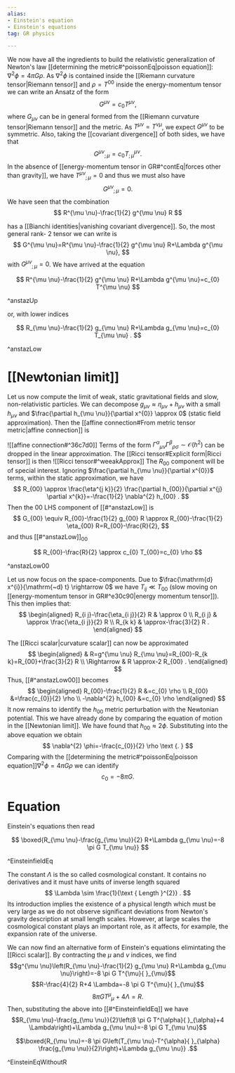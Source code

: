 ```yaml
---
alias:
- Einstein's equation
- Einstein's equations
tag: GR physics

---
```


We now have all the ingredients to build the relativistic generalization of Newton's law [[determining the metric#^poissonEq|poisson equation]]: $\nabla^{2} \phi=4 \pi G \rho$. As $\nabla^{2} \phi$ is contained inside the [[Riemann curvature tensor|Riemann tensor]] and $\rho=T^{00}$ inside the energy-momentum tensor we can write an Ansatz of the form
$$
G^{\mu \nu}=c_{0} T^{\mu \nu},
$$
where $G_{\mu \nu}$ can be in general formed from the [[Riemann curvature tensor|Riemann tensor]] and the metric. As $T^{\mu \nu}=T^{\nu \mu}$, we expect $G^{\mu \nu}$ to be symmetric. Also, taking the [[covariant divergence]] of both sides, we have that
$$
G^{\mu \nu}{ }_{; \mu}=c_{0} T_{; \mu}^{\mu \nu} .
$$
In the absence of [[energy-momentum tensor in GR#^contEq|forces other than gravity]], we have $T^{\mu \nu}{}_{; \mu}=0$ and thus we must also have
$$
G^{\mu \nu}{ }_{; \mu}=0 .
$$
We have seen that the combination
$$
R^{\mu \nu}-\frac{1}{2} g^{\mu \nu} R
$$

has a [[Bianchi identities|vanishing covariant divergence]]. So, the most general rank- 2 tensor we can write is
$$
G^{\mu \nu}=R^{\mu \nu}-\frac{1}{2} g^{\mu \nu} R+\Lambda g^{\mu \nu},
$$
with $G^{\mu \nu}{ }_{; \mu}=0$. We have arrived at the equation

$$
R^{\mu \nu}-\frac{1}{2} g^{\mu \nu} R+\Lambda g^{\mu \nu}=c_{0} T^{\mu \nu}
$$

^anstazUp

or, with lower indices

$$
R_{\mu \nu}-\frac{1}{2} g_{\mu \nu} R+\Lambda g_{\mu \nu}=c_{0} T_{\mu \nu} .
$$

^anstazLow



# [[Newtonian limit]]

Let us now compute the limit of weak, static gravitational fields and slow, non-relativistic particles. We can decompose $g_{\mu \nu} \approx \eta_{\mu \nu}+h_{\mu \nu}$ with a small $h_{\mu \nu}$ and $\frac{\partial h_{\mu \nu}}{\partial x^{0}} \approx 0$ (static field approximation). Then the [[affine connection#From metric tensor metric|affine connection]] is


![[affine connection#^36c7d0]]
Terms of the form $\Gamma^{\alpha}{ }_{\mu \nu} \Gamma^{\beta}{ }_{\rho \sigma} \sim \mathcal{O}\left(h^{2}\right)$ can be dropped in the linear approximation. The [[Ricci tensor#Explicit form|Ricci tensor]] is then
![[Ricci tensor#^weeakApprox]]
The $R_{00}$ component will be of special interest. Ignoring $\frac{\partial h_{\mu \nu}}{\partial x^{0}}$ terms, within the static approximation, we have
$$
R_{00} \approx \frac{\eta^{j k}}{2} \frac{\partial h_{00}}{\partial x^{j} \partial x^{k}}=-\frac{1}{2} \nabla^{2} h_{00} .
$$
Then the $00$ LHS component of [[#^anstazLow]] is
$$
G_{00} \equiv R_{00}-\frac{1}{2} g_{00} R \approx R_{00}-\frac{1}{2} \eta_{00} R=R_{00}-\frac{R}{2},
$$
and thus [[#^anstazLow]]$_{00}$

$$
R_{00}-\frac{R}{2} \approx c_{0} T_{00}=c_{0} \rho
$$

^anstazLow00

Let us now focus on the space-components. Due to $\frac{\mathrm{d} x^{i}}{\mathrm{~d} t} \rightarrow 0$ we have $T_{i j} \ll T_{00}$ (slow moving on [[energy-momentum tensor in GR#^e30c90|energy momentum tensor]]). This then implies that:
$$
\begin{aligned}
R_{i j}-\frac{\eta_{i j}}{2} R & \approx 0 \\
R_{i j} & \approx \frac{\eta_{i j}}{2} R \\
R_{k k} & \approx-\frac{3}{2} R .
\end{aligned}
$$

The [[Ricci scalar|curvature scalar]] can now be approximated
$$
\begin{aligned}
& R=g^{\mu \nu} R_{\mu \nu}=R_{00}-R_{k k}=R_{00}+\frac{3}{2} R \\
\Rightarrow & R \approx-2 R_{00} .
\end{aligned}
$$
Thus, [[#^anstazLow00]] becomes
$$
\begin{aligned}
R_{00}-\frac{1}{2} R &=c_{0} \rho \\
R_{00} &=\frac{c_{0}}{2} \rho \\
-\nabla^{2} h_{00} &=c_{0} \rho
\end{aligned}
$$
It now remains to identify the $h_{00}$ metric perturbation with the Newtonian potential. This we have already done by comparing the equation of motion in the [[Newtonian limit]]. We have found that $h_{00} \approx 2 \phi$. Substituting into the above equation we obtain
$$
\nabla^{2} \phi=-\frac{c_{0}}{2} \rho \text {. }
$$
Comparing with the [[determining the metric#^poissonEq|poisson equation]]$\nabla^{2} \phi=4 \pi G \rho$ we can identify
$$
c_{0}=-8 \pi G .
$$

# Equation
Einstein's equations then read

$$
\boxed{R_{\mu \nu}-\frac{g_{\mu \nu}}{2} R+\Lambda g_{\mu \nu}=-8 \pi G T_{\mu \nu}}
$$

^EinsteinfieldEq

The constant $\Lambda$ is the so called cosmological constant. It contains no derivatives and it must have units of inverse length squared
$$
\Lambda \sim \frac{1}{\text { Length }^{2}} .
$$
Its introduction implies the existence of a physical length which must be very large as we do not observe significant deviations from Newton's gravity description at small length scales. However, at large scales the cosmological constant plays an important role, as it affects, for example, the expansion rate of the universe.

We can now find an alternative form of Einstein's equations elimintating the  [[Ricci scalar]]. By contracting the $\mu$ and $\nu$ indices, we find
    $$g^{\mu \nu}\left(R_{\mu \nu}-\frac{1}{2} g_{\mu \nu} R+\Lambda g_{\mu \nu}\right)=-8 \pi G T^{\mu}{ }_{\mu}$$ 
    $$R-\frac{4}{2} R+4 \Lambda=-8 \pi G T^{\mu}{ }_{\mu}$$
    $$8 \pi G T^{\mu}{ }_{\mu}+4 \Lambda=R .$$ 
Then, substituting the above into [[#^EinsteinfieldEq]] we have $$R_{\mu \nu}-\frac{g_{\mu \nu}}{2}\left(8 \pi G T^{\alpha}{ }_{\alpha}+4 \Lambda\right)+\Lambda g_{\mu \nu}=-8 \pi G T_{\mu \nu}$$

$$\boxed{R_{\mu \nu}=-8 \pi G\left(T_{\mu \nu}-T^{\alpha}{ }_{\alpha} \frac{g_{\mu \nu}}{2}\right)+\Lambda g_{\mu \nu}} .$$

^EinsteinEqWithoutR